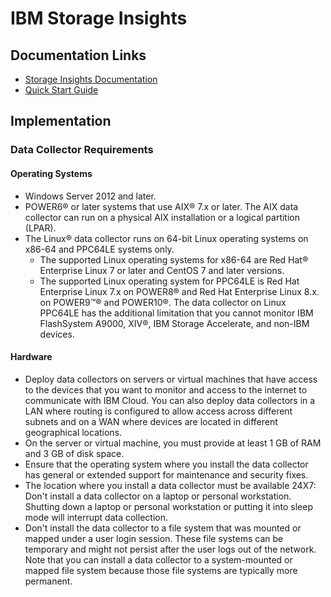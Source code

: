 # IBM Storage Insights

## Documentation Links
- [Storage Insights Documentation](https://www.ibm.com/docs/en/storage-insights)  
- [Quick Start Guide](https://www.ibm.com/docs/en/SSQRB8/pdf/IBM_Storage_Insights_Getting_Started_Guide.pdf)  
## Implementation
### Data Collector Requirements
#### Operating Systems  

- Windows Server 2012 and later.  
- POWER6® or later systems that use AIX® 7.x or later. The AIX data collector can run on a physical AIX installation or a logical partition (LPAR).  
- The Linux® data collector runs on 64-bit Linux operating systems on x86-64 and PPC64LE systems only.  
    - The supported Linux operating systems for x86-64 are Red Hat® Enterprise Linux 7 or later and CentOS 7 and later versions.  
    - The supported Linux operating system for PPC64LE is Red Hat Enterprise Linux 7.x on POWER8® and Red Hat Enterprise Linux 8.x. on POWER9™® and POWER10®. The data collector on Linux PPC64LE has the additional limitation that you cannot monitor IBM FlashSystem A9000, XIV®, IBM Storage Accelerate, and non-IBM devices.  
#### Hardware

- Deploy data collectors on servers or virtual machines that have access to the devices that you want to monitor and access to the internet to communicate with IBM Cloud. You can also deploy data collectors in a LAN where routing is configured to allow access across different subnets and on a WAN where devices are located in different geographical locations.
- On the server or virtual machine, you must provide at least 1 GB of RAM and 3 GB of disk space.
- Ensure that the operating system where you install the data collector has general or extended support for maintenance and security fixes.
- The location where you install a data collector must be available 24X7:
Don't install a data collector on a laptop or personal workstation. Shutting down a laptop or personal workstation or putting it into sleep mode will interrupt data collection.
- Don't install the data collector to a file system that was mounted or mapped under a user login session. These file systems can be temporary and might not persist after the user logs out of the network. Note that you can install a data collector to a system-mounted or mapped file system because those file systems are typically more permanent.